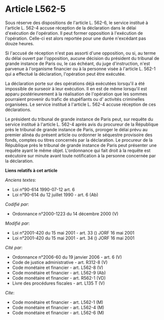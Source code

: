 # Article L562-5

Sous réserve des dispositions de l'article L. 562-6, le service institué à l'article L. 562-4 accuse réception de la
déclaration dans le délai d'exécution de l'opération. Il peut former opposition à l'exécution de l'opération. Celle-ci est
alors reportée pour une durée n'excédant pas douze heures.

Si l'accusé de réception n'est pas assorti d'une opposition, ou si, au terme du délai ouvert par l'opposition, aucune
décision du président du tribunal de grande instance de Paris ou, le cas échéant, du juge d'instruction, n'est parvenue à
l'organisme financier ou à la personne visée à l'article L. 562-1 qui a effectué la déclaration, l'opération peut être
exécutée.

La déclaration porte sur des opérations déjà exécutées lorsqu'il a été impossible de surseoir à leur exécution. Il en est de
même lorsqu'il est apparu postérieurement à la réalisation de l'opération que les sommes pourraient provenir du trafic de
stupéfiants ou d' activités criminelles organisées. Le service institué à l'article L. 562-4 accuse réception de ces
déclarations.

Le président du tribunal de grande instance de Paris peut, sur requête du service institué à l'article L. 562-4 après avis du
procureur de la République près le tribunal de grande instance de Paris, proroger le délai prévu au premier alinéa du présent
article ou ordonner le séquestre provisoire des fonds, comptes ou titres concernés par la déclaration. Le procureur de la
République près le tribunal de grande instance de Paris peut présenter une requête ayant le même objet. L'ordonnance qui fait
droit à la requête est exécutoire sur minute avant toute notification à la personne concernée par la déclaration.

**Liens relatifs à cet article**

_Anciens textes_:

  - Loi n°90-614 1990-07-12 art. 6
  - Loi n°90-614 du 12 juillet 1990 - art. 6 (Ab)

_Codifié par_:

  - Ordonnance n°2000-1223 du 14 décembre 2000 (V)

_Modifié par_:

  - Loi n°2001-420 du 15 mai 2001 - art. 33 () JORF 16 mai 2001
  - Loi n°2001-420 du 15 mai 2001 - art. 34 () JORF 16 mai 2001

_Cité par_:

  - Ordonnance n°2006-60 du 19 janvier 2006 - art. 6 (V)
  - Code de justice administrative - art. R312-8 (V)
  - Code monétaire et financier - art. L562-8 (V)
  - Code monétaire et financier - art. L562-9 (Ab)
  - Code monétaire et financier - art. R562-1 (VD)
  - Livre des procédures fiscales - art. L135 T (V)

_Cite_:

  - Code monétaire et financier - art. L562-1 (M)
  - Code monétaire et financier - art. L562-4 (M)
  - Code monétaire et financier - art. L562-6 (M)
